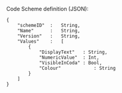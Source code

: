 
Code Scheme definition (JSON):

```
{
	"schemeID"  : 	String,
	"Name"      :	String,
	"Version"   : 	String,
	"Values"    : 	[
		{
			"DisplayText" 	: String,
			"NumericValue" 	: Int,
			"VisibleInCoda" : Bool,
			"Colour"		    : String
		}
	]
}
```
